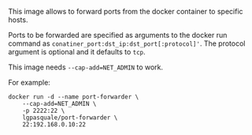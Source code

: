 This image allows to forward ports from the docker container to specific hosts.

Ports to be forwarded are specified as arguments to the docker run command as `conatiner_port:dst_ip:dst_port[:protocol]'`. The protocol argument is optional and it defaults to `tcp`.

This image needs `--cap-add=NET_ADMIN` to work.

For example:

```
docker run -d --name port-forwarder \
    --cap-add=NET_ADMIN \
    -p 2222:22 \
    lgpasquale/port-forwarder \
    22:192.168.0.10:22
```
